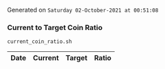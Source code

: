 Generated on `Saturday 02-October-2021 at 00:51:08`

### Current to Target Coin Ratio
`current_coin_ratio.sh`

Date|Current|Target|Ratio
---|---|---|---
